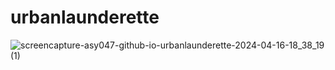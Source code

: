 # urbanlaunderette
![screencapture-asy047-github-io-urbanlaunderette-2024-04-16-18_38_19 (1)](https://github.com/asy047/urbanlaunderette/assets/67266378/2908d960-abc0-43b5-b8d9-708b34508f19)
